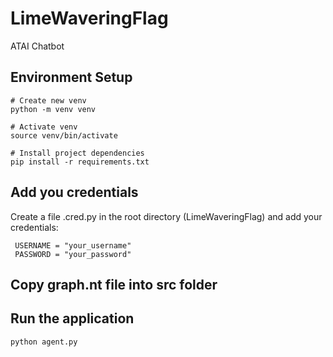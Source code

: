 # LimeWaveringFlag
ATAI Chatbot

## Environment Setup
```
# Create new venv
python -m venv venv

# Activate venv
source venv/bin/activate

# Install project dependencies
pip install -r requirements.txt
```
## Add you credentials
Create a file .cred.py in the root directory (LimeWaveringFlag) and add your credentials:
```
 USERNAME = "your_username"
 PASSWORD = "your_password"
```

## Copy graph.nt file into src folder

## Run the application
```
python agent.py
```


